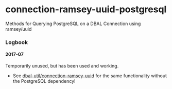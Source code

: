 # connection-ramsey-uuid-postgresql
Methods for Querying PostgreSQL on a DBAL Connection using ramsey/uuid

### Logbook
#### 2017-07
Temporarily unused, but has been used and working.
* See [dbal-util/connection-ramsey-uuid] for the same functionality without the PostgreSQL dependency!

[dbal-util/connection-ramsey-uuid]: https://github.com/dbal-util/connection-ramsey-uuid
